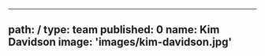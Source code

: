 ---
path: /
type: team
published: 0
name: Kim Davidson
image: 'images/kim-davidson.jpg'
--------------------------------
